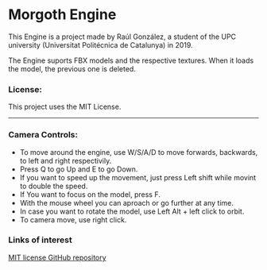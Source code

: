<h1>Morgoth Engine</h1>

This Engine is a project made by Raúl González, a student of the UPC university (Universitat Politécnica de Catalunya) in 2019. 

The Engine suports FBX models and the respective textures. When it loads the model, the previous one is deleted. 

<h3>License: </h3>

This project uses the MIT License.

<hr>
<h3>Camera Controls:</h3>

- To move around the engine, use W/S/A/D to move forwards, backwards, to left and right respectivily. 
- Press Q to go Up and E to go Down. 
- If you want to speed up the movement, just press Left shift while movint to double the speed. 
- If You want to focus on the model, press F.
- With the mouse wheel you can aproach or go further at any time. 
- In case you want to rotate the model, use Left Alt + left click to orbit. 
- To camera move, use right click. 

<h3>Links of interest</h3>

[MIT license ](https://github.com/raulgonzalezupc/FirstAssigment/blob/master/LICENSE)
[GitHub repository](https://github.com/raulgonzalezupc/FirstAssigment)

 
